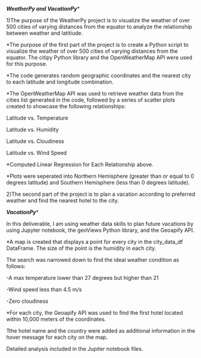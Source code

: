 ***WeatherPy and VacationPy****

1)The purpose of the WeatherPy project is to visualize the weather of over 500 cities of varying distances from the equator to analyze the relationship between weather and latitiude.

*The purpose of the first part of the project is to create a Python script to visualize the weather of over 500 cities of varying distances from the equator. The citipy Python library and the OpenWeatherMap API were used for this purpose.

*The code generates random geographic coordinates and the nearest city to each latitude and longitude combination.


*The OpenWeatherMap API was used to retrieve weather data from the cities list generated in the code, followed by a series of scatter plots created to showcase the following relationships:

Latitude vs. Temperature

Latitude vs. Humidity

Latitude vs. Cloudiness

Latitude vs. Wind Speed


*Computed Linear Regression for Each Relationship above.


*Plots were seperated into Northern Hemisphere (greater than or equal to 0 degrees latitude) and Southern Hemisphere (less than 0 degrees latitude). 



2)The second part of the project is to plan a vacation according to preferred weather and find the nearest hotel to the city.

***VacationPy****

In this deliverable, I am using weather data skills to plan future vacations by using Jupyter notebook, the geoViews Python library, and the Geoapify API. 


*A map is created that displays a point for every city in the city_data_df DataFrame. The size of the point is the humidity in each city.

The search was narrowed down to find the ideal weather condition as follows:

-A max temperature lower than 27 degrees but higher than 21

-Wind speed less than 4.5 m/s

-Zero cloudiness


*For each city, the Geoapify API  was used to find the first hotel located within 10,000 meters of the coordinates.

Tthe hotel name and the country  were added as additional information in the hover message for each city on the map.

Detailed analysis included in the Jupiter notebook files.
